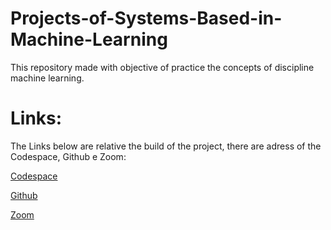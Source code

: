 <h1>Projects-of-Systems-Based-in-Machine-Learning</h1>
<p>This repository made with objective of practice the concepts of discipline machine learning.</p>

<h1>Links:</h1>
<p>The Links below are relative the build of the project, there are adress of the Codespace, Github e Zoom:</p>
<p>
  <a href="https://cuddly-couscous-744xw5xrpxxhxqw.github.dev/">Codespace</a>
</p>
<p>
  <a href="">Github</a>
</p>
<p>
  <a href="">Zoom</a>
</p>
